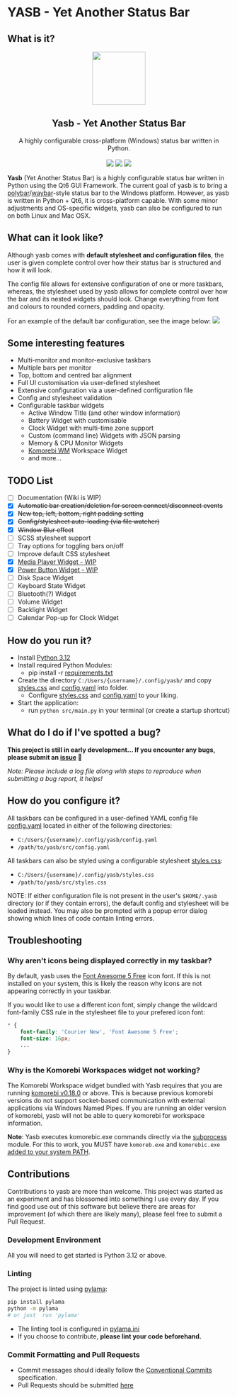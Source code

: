 # YASB - Yet Another Status Bar

## What is it?

<!-- markdownlint-disable MD033 MD045 -->

<p align="center"><img src="https://raw.githubusercontent.com/ashwinjadhav818/yasb/main/img/yasb_icon.png" width="120"></p>
<h2 align="center">Yasb - Yet Another Status Bar</h2>
<p align="center">
  A highly configurable cross-platform (Windows) status bar written in Python.
  <br><br>
  <a href="https://opensource.org/licenses/MIT"><img src="https://img.shields.io/badge/License-MIT-yellow.svg"></a>
  <a href="https://github.com/ashwinjadhav818/yasb"><img src="https://img.shields.io/github/languages/top/ashwinjadhav818/yasb"></a>
  <a href="https://github.com/ashwinjadhav818/yasb/issues"><img src="https://img.shields.io/github/issues/ashwinjadhav818/yasb"></a>
</p>

**Yasb** (Yet Another Status Bar) is a highly configurable status bar written in Python using the Qt6 GUI Framework. The current goal of yasb is to bring a [polybar](https://github.com/polybar/polybar)/[waybar](https://github.com/Alexays/Waybar)-style status bar to the Windows platform. However, as yasb is written in Python + Qt6, it is cross-platform capable. With some minor adjustments and OS-specific widgets, yasb can also be configured to run on both Linux and Mac OSX.

## What can it look like?

Although yasb comes with **default stylesheet and configuration files**, the user is given complete control over how their status bar is structured and how it will look.

The config file allows for extensive configuration of one or more taskbars, whereas, the stylesheet used by yasb allows for complete control over how the bar and its nested widgets should look. Change everything from font and colours to rounded corners, padding and opacity.

For an example of the default bar configuration, see the image below:
![](img/yasb_bar.png)

## Some interesting features

- Multi-monitor and monitor-exclusive taskbars
- Multiple bars per monitor
- Top, bottom and centred bar alignment
- Full UI customisation via user-defined stylesheet
- Extensive configuration via a user-defined configuration file
- Config and stylesheet validation
- Configurable taskbar widgets
  - Active Window Title (and other window information)
  - Battery Widget with customisable
  - Clock Widget with multi-time zone support
  - Custom (command line) Widgets with JSON parsing
  - Memory & CPU Monitor Widgets
  - [Komorebi WM](https://github.com/LGUG2Z/komorebi) Workspace Widget
  - and more...

## TODO List

- [ ] Documentation (Wiki is WIP)
- [x] ~~Automatic bar creation/deletion for screen connect/disconnect events~~
- [x] ~~New top, left, bottom, right padding setting~~
- [x] ~~Config/stylesheet auto-loading (via file watcher)~~
- [x] ~~Window Blur effect~~
- [ ] SCSS stylesheet support
- [ ] Tray options for toggling bars on/off
- [ ] Improve default CSS stylesheet
- [x] [Media Player Widget - WIP](https://github.com/denBot/yasb/pull/13)
- [x] [Power Button Widget - WIP](https://github.com/ashwinjadhav818/tree/widget/power-button)
- [ ] Disk Space Widget
- [ ] Keyboard State Widget
- [ ] Bluetooth(?) Widget
- [ ] Volume Widget
- [ ] Backlight Widget
- [ ] Calendar Pop-up for Clock Widget

## How do you run it?

- Install [Python 3.12](https://www.python.org/doc/versions/)
- Install required Python Modules:
  - pip install -r [requirements.txt](requirements.txt)
- Create the directory `C:/Users/{username}/.config/yasb/` and copy [styles.css](src/styles.css) and [config.yaml](src/config.yaml) into folder.
  - Configure [styles.css](src/styles.css) and [config.yaml](src/config.yaml) to your liking.
- Start the application:
  - run `python src/main.py` in your terminal (or create a startup shortcut)

## What do I do if I've spotted a bug?

**This project is still in early development... If you encounter any bugs, please submit an [issue](https://github.com/ashwinjadhav818/yasb/issues) :bug:**

*Note: Please include a log file along with steps to reproduce when submitting a bug report, it helps!*

## How do you configure it?

All taskbars can be configured in a user-defined YAML config file [config.yaml](src/config.yaml) located in either of the following directories:

- `C:/Users/{username}/.config/yasb/config.yaml`
- `/path/to/yasb/src/config.yaml`

All taskbars can also be styled using a configurable stylesheet [styles.css](src/styles.css):

- `C:/Users/{username}/.config/yasb/styles.css`
- `/path/to/yasb/src/styles.css`

NOTE: If either configuration file is not present in the user's `$HOME/.yasb` directory (or if they contain errors), the default config and stylesheet will be loaded instead. You may also be prompted with a popup error dialog showing which lines of code contain linting errors.

## Troubleshooting

### Why aren't icons being displayed correctly in my taskbar?

By default, yasb uses the [Font Awesome 5 Free]((https://fontawesome.com/v5.15/how-to-use/on-the-desktop/setup/getting-started)) icon font. If this is not installed on your system, this is likely the reason why icons are not appearing correctly in your taskbar.

If you would like to use a different icon font, simply change the wildcard font-family CSS rule in the stylesheet file to your prefered icon font:

```css
* {
    font-family: 'Courier New', 'Font Awesome 5 Free';
    font-size: 16px;
    ...
}
```

### Why is the Komorebi Workspaces widget not working?

The Komorebi Workspace widget bundled with Yasb requires that you are running [komorebi v0.18.0](https://github.com/LGUG2Z/komorebi/releases/tag/v0.1.8) or above. This is because previous komorebi versions do not support socket-based communication with external applications via Windows Named Pipes.
If you are running an older version of komorebi, yasb will not be able to query komorebi for workspace information.

**Note**: Yasb executes komorebic.exe commands directly via the [subprocess](https://docs.python.org/3/library/subprocess.html) module. For this to work, you MUST have `komoreb.exe` and `komorebic.exe` [added to your system PATH](https://medium.com/@kevinmarkvi/how-to-add-executables-to-your-path-in-windows-5ffa4ce61a53).

## Contributions

Contributions to yasb are more than welcome. This project was started as an experiment and has blossomed into something I use every day. If you find good use out of this software but believe there are areas for improvement (of which there are likely many), please feel free to submit a Pull Request.

### Development Environment

All you will need to get started is Python 3.12 or above.

### Linting

The project is linted using [pylama](https://github.com/klen/pylama):

```bash
pip install pylama
python -m pylama
# or just  run 'pylama'
```

- The linting tool is configured in [pylama.ini](pylama.ini)
- If you choose to contribute, **please lint your code beforehand.**

### Commit Formatting and Pull Requests

- Commit messages should ideally follow the [Conventional Commits](https://www.conventionalcommits.org/en/v1.0.0/) specification.
- Pull Requests should be submitted [here](https://github.com/ashwinjadhav818/yasb/pulls)
